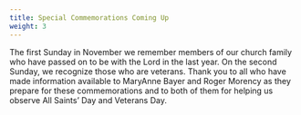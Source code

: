 ```yaml
---
title: Special Commemorations Coming Up
weight: 3
---
```


The first Sunday in November we remember members of our church family who have passed on to be with the Lord in the last year. On the second Sunday, we recognize those who are veterans. Thank you to all who have made information available to MaryAnne Bayer and Roger Morency as they prepare for these commemorations and to both of them for helping us observe All Saints’ Day and Veterans Day.